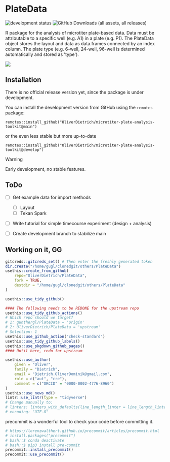 # PlateData
![development status](https://img.shields.io/badge/status-under_development-orange)
![GitHub Downloads (all assets, all releases)](https://img.shields.io/github/downloads/OliverDietrich/microtiter-plate-analysis-toolkit/total)

R package for the analysis of microtiter plate-based data. Data must be attributable to a specific well (e.g. A1) in a plate (e.g. P1). The PlateData object stores the layout and data as data.frames connected by an index column. The plate type (e.g. 6-well, 24-well, 96-well is determined automatically and stored as 'type').

<img src="img/overview.png"/>

## Installation
There is no official release version yet, since the package is under development.

You can install the development version from GitHub using the `remotes` package:
```
remotes::install_github("OliverDietrich/microtiter-plate-analysis-toolkit@main")
```
or the even less stable but more up-to-date
```
remotes::install_github("OliverDietrich/microtiter-plate-analysis-toolkit@develop")
```

> [!WARNING]
> Early development, no stable features.
> 
## ToDo
- [ ] Get example data for import methods
  - [ ] Layout
  - [ ] Tekan Spark
- [ ] Write tutorial for simple timecourse experiment (design + analysis)
- [ ] Create development branch to stabilize main


## Working on it, GG
```r
gitcreds::gitcreds_set() # Then enter the freshly generated token
dir.create("/home/gugl/clonedgit/others/PlateData")
usethis::create_from_github(
    repo="OliverDietrich/PlateData", 
    fork = TRUE, 
    destdir = "/home/gugl/clonedgit/others/PlateData"
)

usethis::use_tidy_github()

#### The following needs to be REDONE for the upstream repo
usethis::use_tidy_github_actions()
# Which repo should we target? 
# 1: gunthergl/PlateData = 'origin'
# 2: OliverDietrich/PlateData = 'upstream'
# Selection: 1
usethis::use_github_action("check-standard")
usethis::use_tidy_github_labels()
usethis::use_pkgdown_github_pages()
#### Until here, redo for upstream

usethis::use_author(
    given = "Oliver",
    family = "Dietrich",
    email = "Dietrich.OliverDominik@gmail.com",
    role = c("aut", "cre"),
    comment = c("ORCID" = "0000-0002-4776-8960")
)
usethis::use_news_md()
lintr::use_lintr(type = "tidyverse")
# Change manually to:
# linters: linters_with_defaults(line_length_linter = line_length_linter(120),indentation_linter = indentation_linter(4)) # see vignette("lintr")
# encoding: "UTF-8"
```


precommit is a wonderful tool to check your code before committing it. 
```r
# https://lorenzwalthert.github.io/precommit/articles/precommit.html
# install.packages("precommit")
# bash::$ conda deactivate
# bash::$ pip3 install pre-commit
precommit::install_precommit()
precommit::use_precommit()
```
